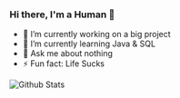 ### Hi there, I'm a Human 👋

- 🔭 I’m currently working on a big project
- 🌱 I’m currently learning Java & SQL
- 💬 Ask me about nothing
- ⚡ Fun fact: Life Sucks

![Github Stats](https://github-readme-stats.vercel.app/api?username=Designatory&show_icons=true&title_color=fff&icon_color=79ff97&text_color=9f9f9f&bg_color=151515)
